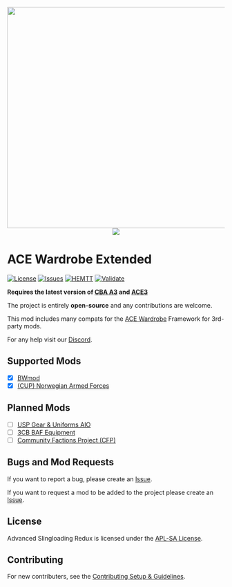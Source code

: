<p align="center">
    <img src="https://github.com/CVO-Org/ace-wardrobe-extended/blob/main/img/workshop_2048_1024.png" width="512">
    </br>
    <a href="https://steamcommunity.com/sharedfiles/filedetails/?id=3595979374"><img src="https://img.shields.io/steam/subscriptions/3595979374?style=for-the-badge&logo=steam&label=Steam%20Workshop&color=%23690000"></a>
</p>

# ACE Wardrobe Extended

[![License](https://img.shields.io/badge/License-APL-SA-red?style=flat-square)](https://github.com/CVO-Org/ace-wardrobe-extended/blob/main/LICENSE.md)
[![Issues](https://img.shields.io/github/issues-raw/OverlordZorn/ace-wardrobe-extended.svg?style=flat-square&label=Issues)](https://github.com/CVO-Org/ace-wardrobe-extended/issues)
[![HEMTT](https://img.shields.io/github/actions/workflow/status/OverlordZorn/ace-wardrobe-extended/hemtt.yml?style=flat-square&label=HEMTT)](https://github.com/CVO-Org/ace-wardrobe-extended/actions/workflows/hemtt.yml)
[![Validate](https://img.shields.io/github/actions/workflow/status/OverlordZorn/ace-wardrobe-extended/validate.yml?style=flat-square&label=Validate)](https://github.com/CVO-Org/ace-wardrobe-extended/actions/workflows/validate.yml)

**Requires the latest version of [CBA A3](https://github.com/CBATeam/CBA_A3/releases/latest) and [ACE3](https://github.com/acemod/ACE3/releases/latest)**

The project is entirely **open-source** and any contributions are welcome.

This mod includes many compats for the [ACE Wardrobe](https://ace3.acemod.org/wiki/framework/wardrobe-framework) Framework for 3rd-party mods.

For any help visit our [Discord](https://discord.gg/cQ7dSwRcVd).

## Supported Mods

- [X] [BWmod](https://steamcommunity.com/sharedfiles/filedetails/?id=1200127537)
- [x] [(CUP) Norwegian Armed Forces](https://steamcommunity.com/sharedfiles/filedetails/?id=3333292879)

## Planned Mods

- [ ] [USP Gear & Uniforms AIO](https://steamcommunity.com/sharedfiles/filedetails/?id=1795825073)
- [ ] [3CB BAF Equipment](https://steamcommunity.com/sharedfiles/filedetails/?id=893328083)
- [ ] [Community Factions Project (CFP)](https://steamcommunity.com/sharedfiles/filedetails/?id=1369691841)

## Bugs and Mod Requests

If you want to report a bug, please create an [Issue](https://github.com/CVO-Org/ace-wardrobe-extended/issues).

If you want to request a mod to be added to the project please create an [Issue](https://github.com/CVO-Org/ace-wardrobe-extended/issues).

## License

Advanced Slingloading Redux is licensed under the [APL-SA License](./LICENSE).

## Contributing

For new contributers, see the [Contributing Setup & Guidelines](./.github/CONTRIBUTING.md).
